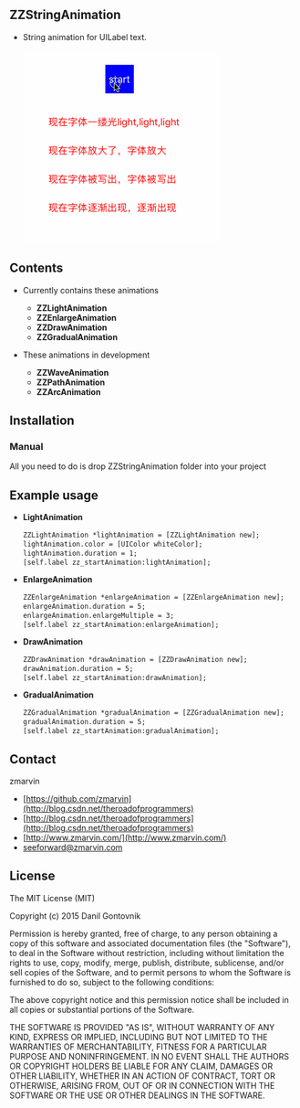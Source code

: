 ## ZZStringAnimation
*  String animation for UILabel text.
	
	![Examples](_Gifs/Example.gif)

## Contents

* Currently contains these animations

	* **ZZLightAnimation**
	* **ZZEnlargeAnimation**
	* **ZZDrawAnimation**
	* **ZZGradualAnimation**
* These animations in development

	* **ZZWaveAnimation**
	* **ZZPathAnimation**
	* **ZZArcAnimation**

## Installation

### Manual

All you need to do is drop ZZStringAnimation folder into your project

## Example usage

* **LightAnimation**

	```objc
	ZZLightAnimation *lightAnimation = [ZZLightAnimation new];
    lightAnimation.color = [UIColor whiteColor];
    lightAnimation.duration = 1;
    [self.label zz_startAnimation:lightAnimation];
    ```
* **EnlargeAnimation**

	```objc
	ZZEnlargeAnimation *enlargeAnimation = [ZZEnlargeAnimation new];
    enlargeAnimation.duration = 5;
    enlargeAnimation.enlargeMultiple = 3;
    [self.label zz_startAnimation:enlargeAnimation];
    ```
* **DrawAnimation**

	```objc
	ZZDrawAnimation *drawAnimation = [ZZDrawAnimation new];
    drawAnimation.duration = 5;
    [self.label zz_startAnimation:drawAnimation];
    ```
* **GradualAnimation**

	```objc
	ZZGradualAnimation *gradualAnimation = [ZZGradualAnimation new];
    gradualAnimation.duration = 5;
    [self.label zz_startAnimation:gradualAnimation];
    ```


## Contact

zmarvin

* [https://github.com/zmarvin](http://blog.csdn.net/theroadofprogrammers)
* [http://blog.csdn.net/theroadofprogrammers](http://blog.csdn.net/theroadofprogrammers)
* [http://www.zmarvin.com/](http://www.zmarvin.com/)
* [seeforward@zmarvin.com](mailto:seeforward@zmarvin.com)

## License

The MIT License (MIT)

Copyright (c) 2015 Danil Gontovnik

Permission is hereby granted, free of charge, to any person obtaining a copy
of this software and associated documentation files (the "Software"), to deal
in the Software without restriction, including without limitation the rights
to use, copy, modify, merge, publish, distribute, sublicense, and/or sell
copies of the Software, and to permit persons to whom the Software is
furnished to do so, subject to the following conditions:

The above copyright notice and this permission notice shall be included in all
copies or substantial portions of the Software.

THE SOFTWARE IS PROVIDED "AS IS", WITHOUT WARRANTY OF ANY KIND, EXPRESS OR
IMPLIED, INCLUDING BUT NOT LIMITED TO THE WARRANTIES OF MERCHANTABILITY,
FITNESS FOR A PARTICULAR PURPOSE AND NONINFRINGEMENT. IN NO EVENT SHALL THE
AUTHORS OR COPYRIGHT HOLDERS BE LIABLE FOR ANY CLAIM, DAMAGES OR OTHER
LIABILITY, WHETHER IN AN ACTION OF CONTRACT, TORT OR OTHERWISE, ARISING FROM,
OUT OF OR IN CONNECTION WITH THE SOFTWARE OR THE USE OR OTHER DEALINGS IN THE
SOFTWARE.